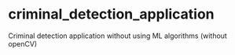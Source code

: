 # criminal_detection_application
Criminal detection application without using ML algorithms (without openCV)
